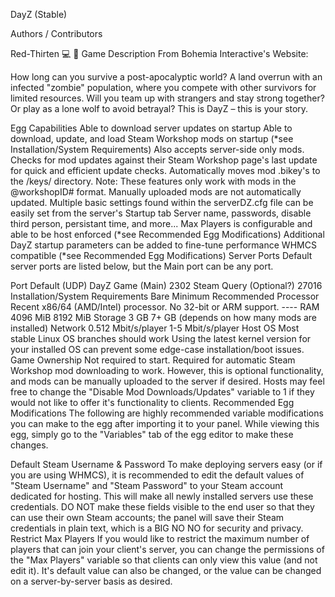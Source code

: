 DayZ (Stable)

Authors / Contributors

Red-Thirten
💻 🔨
Game Description
From Bohemia Interactive's Website:

How long can you survive a post-apocalyptic world? A land overrun with an infected "zombie" population, where you compete with other survivors for limited resources. Will you team up with strangers and stay strong together? Or play as a lone wolf to avoid betrayal? This is DayZ – this is your story.

Egg Capabilities
Able to download server updates on startup
Able to download, update, and load Steam Workshop mods on startup (*see Installation/System Requirements)
Also accepts server-side only mods.
Checks for mod updates against their Steam Workshop page's last update for quick and efficient update checks.
Automatically moves mod .bikey's to the /keys/ directory.
Note: These features only work with mods in the @workshopID# format. Manually uploaded mods are not automatically updated.
Multiple basic settings found within the serverDZ.cfg file can be easily set from the server's Startup tab
Server name, passwords, disable third person, persistant time, and more...
Max Players is configurable and able to be host enforced (*see Recommended Egg Modifications)
Additional DayZ startup parameters can be added to fine-tune performance
WHMCS compatible (*see Recommended Egg Modifications)
Server Ports
Default server ports are listed below, but the Main port can be any port.

Port	Default (UDP)
DayZ Game (Main)	2302
Steam Query (Optional?)	27016
Installation/System Requirements
Bare Minimum	Recommended
Processor	Recent x86/64 (AMD/Intel) processor. No 32-bit or ARM support.	----
RAM	4096 MiB	8192 MiB
Storage	3 GB	7+ GB (depends on how many mods are installed)
Network	0.512 Mbit/s/player	1-5 Mbit/s/player
Host OS	Most stable Linux OS branches should work	Using the latest kernel version for your installed OS can prevent some edge-case installation/boot issues.
Game Ownership	Not required to start.	Required for automatic Steam Workshop mod downloading to work. However, this is optional functionality, and mods can be manually uploaded to the server if desired. Hosts may feel free to change the "Disable Mod Downloads/Updates" variable to 1 if they would not like to offer it's functionality to clients.
Recommended Egg Modifications
The following are highly recommended variable modifications you can make to the egg after importing it to your panel. While viewing this egg, simply go to the "Variables" tab of the egg editor to make these changes.

Default Steam Username & Password
To make deploying servers easy (or if you are using WHMCS), it is recommended to edit the default values of "Steam Username" and "Steam Password" to your Steam account dedicated for hosting. This will make all newly installed servers use these credentials. DO NOT make these fields visible to the end user so that they can use their own Steam accounts; the panel will save their Steam credentials in plain text, which is a BIG NO NO for security and privacy.
Restrict Max Players
If you would like to restrict the maximum number of players that can join your client's server, you can change the permissions of the "Max Players" variable so that clients can only view this value (and not edit it). It's default value can also be changed, or the value can be changed on a server-by-server basis as desired.
